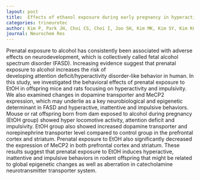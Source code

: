 ```yaml
---
layout: post
title:  Effects of ethanol exposure during early pregnancy in hyperactive, inattentive and impulsive behaviors and MeCP2 expression in rodent offspring
categories: trineurotec
author: Kim P, Park JH, Choi CS, Choi I, Joo SH, Kim MK, Kim SY, Kim KC, Park SH, Kwon KJ, Lee J, Han SH, Ryu JH, Cheong JH, Han JY, Ko KN, Shin CY
journal: Neurochem Res
---
```


Prenatal exposure to alcohol has consistently been associated with adverse effects on neurodevelopment, which is collectively called fetal alcohol spectrum disorder (FASD). Increasing evidence suggest that prenatal exposure to alcohol increases the risk of developing attention deficit/hyperactivity disorder-like behavior in human. In this study, we investigated the behavioral effects of prenatal exposure to EtOH in offspring mice and rats focusing on hyperactivity and impulsivity. We also examined changes in dopamine transporter and MeCP2 expression, which may underlie as a key neurobiological and epigenetic determinant in FASD and hyperactive, inattentive and impulsive behaviors. Mouse or rat offspring born from dam exposed to alcohol during pregnancy (EtOH group) showed hyper locomotive activity, attention deficit and impulsivity. EtOH group also showed increased dopamine transporter and norepinephrine transporter level compared to control group in the prefrontal cortex and striatum. Prenatal exposure to EtOH also significantly decreased the expression of MeCP2 in both prefrontal cortex and striatum. These results suggest that prenatal exposure to EtOH induces hyperactive, inattentive and impulsive behaviors in rodent offspring that might be related to global epigenetic changes as well as aberration in catecholamine neurotransmitter transporter system.